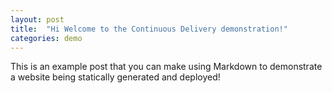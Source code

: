 ```yaml
---
layout: post
title:  "Hi Welcome to the Continuous Delivery demonstration!"
categories: demo
---
```


This is an example post that you can make using Markdown to demonstrate a website being statically generated and deployed!
